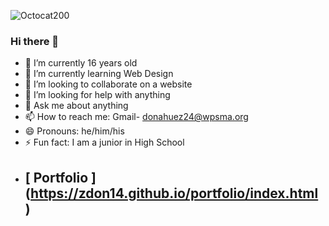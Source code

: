 ![Octocat200](https://user-images.githubusercontent.com/121955555/210847376-4c98aa8c-1039-4459-939f-94f58f059402.png)
### Hi there 👋

- 🔭 I’m currently 16 years old
- 🌱 I’m currently learning Web Design
- 👯 I’m looking to collaborate on a website
- 🤔 I’m looking for help with anything
- 💬 Ask me about anything
- 📫 How to reach me: Gmail- donahuez24@wpsma.org
- 😄 Pronouns: he/him/his
- ⚡ Fun fact: I am a junior in High School
- ## [  Portfolio   ] (https://zdon14.github.io/portfolio/index.html  )
